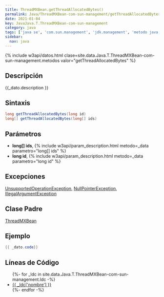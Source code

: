 ```yaml
---
title: ThreadMXBean.getThreadAllocatedBytes()
permalink: Java/ThreadMXBean-com-sun-management/getThreadAllocatedBytes
date: 2021-01-04
key: JavaJava.T.ThreadMXBean-com-sun-management
category: java
tags: ['java se', 'com.sun.management', 'jdk.management', 'metodo java', '6u25']
sidebar: 
  nav: java
---
```


{% include w3api/datos.html clase=site.data.Java.T.ThreadMXBean-com-sun-management.metodos valor="getThreadAllocatedBytes" %}

## Descripción
{{_dato.description }}

## Sintaxis
~~~java
long getThreadAllocatedBytes(long id)
long[] getThreadAllocatedBytes(long[] ids)
~~~

## Parámetros
* **long[] ids**,  {% include w3api/param_description.html metodo=_data parametro="long[] ids" %}
* **long id**,  {% include w3api/param_description.html metodo=_data parametro="long id" %}

## Excepciones
[UnsupportedOperationException](/Java/UnsupportedOperationException/), [NullPointerException](/Java/NullPointerException/), [IllegalArgumentException](/Java/IllegalArgumentException/)

## Clase Padre
[ThreadMXBean](/Java/ThreadMXBean-com-sun-management/)

## Ejemplo
~~~java
{{ _dato.code}}
~~~

## Líneas de Código
<ul>
{%- for _ldc in site.data.Java.T.ThreadMXBean-com-sun-management.ldc -%}
   <li>
       <a href="{{_ldc['url'] }}">{{ _ldc['nombre'] }}</a>
   </li>
{%- endfor -%}
</ul>
